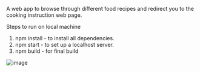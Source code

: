 A web app to browse through different food recipes and redirect you to the cooking instruction web page.

Steps to run on local machine

1) npm install - to install all dependencies.
2) npm start - to set up a localhost server.
3) npm build - for final build

![image](https://user-images.githubusercontent.com/71442068/113517376-336b3480-959d-11eb-8b3d-ffbafb2e0290.png)

